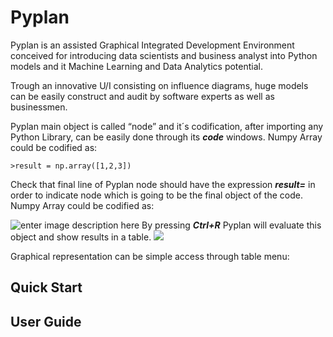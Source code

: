# Pyplan
Pyplan is an assisted Graphical Integrated Development Environment conceived for introducing data scientists and business analyst into Python models and it Machine Learning and Data Analytics potential.

Trough an innovative U/I consisting on influence diagrams, huge models can be easily construct and audit by software experts as well as businessmen.

Pyplan main object is called “node” and it´s codification, after importing any Python Library, can be easily done through its **_code_** windows.
Numpy Array could be codified as:

    >result = np.array([1,2,3])

Check that final line of Pyplan node should have the expression **_result=_** in order to indicate node which is going to be the final object of the code.
Numpy Array could be codified as:

![enter image description here](http://img.pyplan.org/Home_code_view.png)
By pressing **_Ctrl+R_** Pyplan will evaluate this object and show results in a table.
![
](http://img.pyplan.org/Home_result_view)

Graphical representation can be simple access through table menu:


## Quick Start
## User Guide






<!--stackedit_data:
eyJoaXN0b3J5IjpbLTExMTk4OTUyMjEsNDE5ODQzODc4LDEwMD
I3MzUyMjUsLTE2NDAyMjg0MDksMTI0MTMyMTU5MCwxNTIzNjY1
NTUzLDIwMTE2NjQ0NDEsMTA4NTA3Mjk5OSwtMTY2MTY3NTIwNy
wtOTI5NDY0NDA4LDQ4OTkyODE2OSwtNzc1ODg0MzYyXX0=
-->